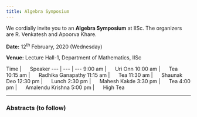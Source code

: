```yaml
---
title: Algebra Symposium
---
```

We cordially invite you to an __Algebra Symposium__ at IISc. The organizers are R. Venkatesh and Apoorva Khare.

__Date:__     12<sup>th</sup> February, 2020 (Wednesday)

__Venue:__  Lecture Hall-1, Department of Mathematics, IISc




Time               |   &nbsp;&nbsp;&nbsp;&nbsp; Speaker
--- | --- | --- 
9:00 am  | &nbsp;&nbsp;&nbsp;&nbsp;  Uri Onn
10:00 am  | &nbsp;&nbsp;&nbsp;&nbsp;  Tea
10:15 am  | &nbsp;&nbsp;&nbsp;&nbsp;  Radhika Ganapathy
11:15 am  | &nbsp;&nbsp;&nbsp;&nbsp;  Tea
11:30 am  | &nbsp;&nbsp;&nbsp;&nbsp;  Shaunak Deo
12:30 pm  | &nbsp;&nbsp;&nbsp;&nbsp;  Lunch
2:30 pm  | &nbsp;&nbsp;&nbsp;&nbsp;  Mahesh Kakde
3:30 pm  | &nbsp;&nbsp;&nbsp;&nbsp;  Tea
4:00 pm  | &nbsp;&nbsp;&nbsp;&nbsp;  Amalendu Krishna
5:00 pm  | &nbsp;&nbsp;&nbsp;&nbsp; High Tea

---


### Abstracts (to follow)
